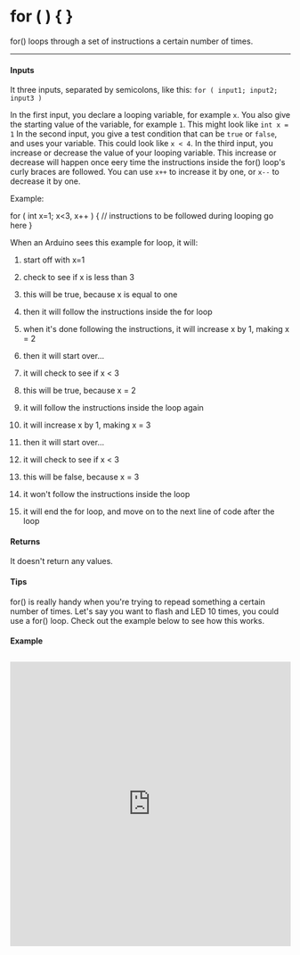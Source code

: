 # for ( ) { }

for() loops through a set of instructions a certain number of times.

***

#### Inputs
It three inputs, separated by semicolons, like this: `for ( input1; input2; input3 )`

In the first input, you declare a looping variable, for example `x`. You also give the starting value of the variable, for example `1`. This might look like `int x = 1`
In the second input, you give a test condition that can be `true` or `false`, and uses your variable. This could look like `x < 4`.
In the third input, you increase or decrease the value of your looping variable. This increase or decrease will happen once eery time the instructions inside the for() loop's curly braces are followed. You can use `x++` to increase it by one, or `x--` to decrease it by one.

Example:

  for ( int x=1; x<3, x++ ) {
    // instructions to be followed during looping go here
  }

When an Arduino sees this example for loop, it will:
1.  start off with x=1
2.  check to see if x is less than 3
3.  this will be true, because x is equal to one
4.  then it will follow the instructions inside the for loop
5.  when it's done following the instructions, it will increase x by 1, making x = 2
6.  then it will start over...

7.  it will check to see if x < 3
8.  this will be true, because x = 2
9.  it will follow the instructions inside the loop again
10. it will increase x by 1, making x = 3
11. then it will start over...

12.  it will check to see if x < 3
13.  this will be false, because x = 3
14.  it won't follow the instructions inside the loop
15. it will end the for loop, and move on to the next line of code after the loop


#### Returns
It doesn't return any values.

#### Tips
for() is really handy when you're trying to repead something a certain number of times. Let's say you want to flash and LED 10 times, you could use a for() loop. Check out the example below to see how this works.

#### Example
<iframe style="height: 510px; width: 100%; margin: 10px 0 10px;" allowTransparency="true" src="https://codebender.cc/embed/sketch:70635" frameborder="0"></iframe>
